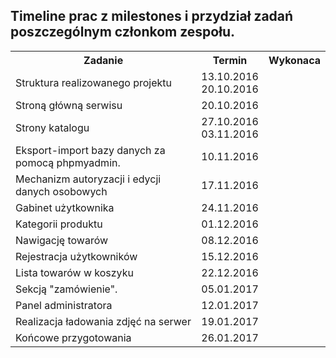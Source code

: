 
<table border="0">
<h2>Timeline prac z milestones i przydział zadań poszczególnym członkom zespołu.</h2>
   <tr>
    <th>Zadanie</th>
    <th>Termin</th>
    <th>Wykonaca</th>
   </tr>
   <tr><td>Struktura realizowanego projektu</td><td>13.10.2016<br>20.10.2016</td><td></td></tr>
   <tr><td>Stroną główną serwisu</td><td>20.10.2016</td><td></td></tr>
   <tr><td>Strony katalogu</td><td>27.10.2016 <br>03.11.2016</td><td></td></tr>
   <tr><td>Eksport-import bazy danych za pomocą phpmyadmin.</td><td>10.11.2016</td><td></td></tr>
   <tr><td>Mechanizm autoryzacji i edycji danych osobowych</td><td>17.11.2016</td><td></td></tr>
   <tr><td>Gabinet użytkownika</td><td>24.11.2016</td><td></td></tr>
   <tr><td>Kategorii  produktu</td><td>01.12.2016</td><td></td></tr>
   <tr><td>Nawigację towarów</td><td>08.12.2016</td><td></td></tr>
   <tr><td>Rejestracja użytkowników</td><td>15.12.2016</td><td></td></tr>
   <tr><td>Lista towarów w koszyku</td><td>22.12.2016</td><td></td></tr>
   <tr><td>Sekcją "zamówienie".</td><td>05.01.2017</td><td></td></tr>
   <tr><td>Panel administratora</td><td>12.01.2017</td><td></td></tr>
   <tr><td>Realizacja  ładowania zdjęć na serwer</td><td>19.01.2017</td><td></td></tr>
   <tr><td>Końcowe przygotowania</td><td>26.01.2017</td><td></td></tr>
  </table>
